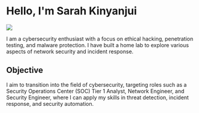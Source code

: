  # Hello, I'm Sarah Kinyanjui

<a href="https://www.linkedin.com/in/sarah-kinyanjui-ab9636280/"><img src="https://img.shields.io/badge/-LinkedIn-0072b1?&style=for-the-badge&logo=linkedin&logoColor=white" /></a>

I am a cybersecurity enthusiast with a focus on ethical hacking, penetration testing, and malware protection. I have built a home lab to explore various aspects of network security and incident response.

## Objective
I aim to transition into the field of cybersecurity, targeting roles such as a Security Operations Center (SOC) Tier 1 Analyst, Network Engineer, and Security Engineer, where I can apply my skills in threat detection, incident response, and security automation.
